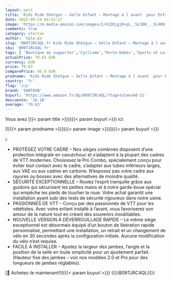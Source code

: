 ```yaml
---
layout: post
title: 'Kids Ride Shotgun – Selle Enfant – Montage à l avant  pour Enfant de 2 à 5 Ans  Compatible avec la Plupart des VTT récents pour Adultes  Réglable pour Le Confort  Quick Release Seat '
date: 2025-09-24 04:51:27
image: 'https://m.media-amazon.com/images/I/41ZKjgj0+pL._SL500_._SL400_.jpg'
comments: true
category: ofertas
author: 'tole.es'
slug: 'B09TJRC4QL-fr Kids Ride Shotgun – Selle Enfant – Montage à l avant pour...'
sku: 'B09TJRC4QL-fr'
tags: [ 'Boutique du supporter','Cyclisme','Porte-bébés','Sports et Loisirs','Vêtements et équipement de sport','shotgun','Équipement vélos et accessoires','🇫🇷', ]
actualPrice: 79.63 EUR
currency: EUR
price: 79.63
comparePrice: 95.0 EUR
prodname: 'Kids Ride Shotgun – Selle Enfant – Montage à l avant  pour Enfant de 2 à 5 Ans  Compatible avec la Plupart des VTT récents pour Adultes  Réglable pour Le Confort  Quick Release Seat '
country: 'fr'
flag: '🇫🇷'
brand: 'SHOTGUN'
buyurl: 'https://www.amazon.fr/dp/B09TJRC4QL/?tag=tolees0d-21'
descuento: '16.18'
average: '79.63'
---
```


Vous avez [{{< param title >}}]({{< param buyurl >}}) ici:

[![{{< param prodname >}}]({{< param image >}})]({{< param buyurl >}})

ℹ️:

- PROTÉGEZ VOTRE CADRE – Nos sièges combinés disposent d’une protection intégrale en caoutchouc et s’adaptent à la plupart des cadres de VTT modernes. Choisissez le Pro Combo, spécialement conçu pour éviter tout contact avec le cadre, s’adapter aux tubes inférieurs larges, aux VAE ou aux cadres en carbone. N’exposez pas votre cadre aux rayures ou bosses avec des alternatives de moindre qualité.
- SÉCURITÉ EXCEPTIONNELLE – Roulez l’esprit tranquille grâce aux guidons qui sécurisent les petites mains et à notre garde-boue spécial qui empêche les pieds de toucher la roue. Votre achat garantit une installation ayant subi des tests de sécurité rigoureux dans notre usine.
- PASSIONNÉS DE VTT – Conçu par des passionnés de VTT pour les vététistes. Avec votre enfant installé à l’avant, vous favoriserez son amour de la nature tout en créant des souvenirs inoubliables.
- NOUVELLE VERSION À DÉVERROUILLAGE RAPIDE – Le même siège exceptionnel est désormais équipé d’un bouton de libération rapide personnalisé, permettant une installation, un retrait et un changement de vélo en 30 secondes après la configuration initiale. Aucune modification du vélo n’est requise.
- FACILE À INSTALLER – Ajustez la largeur des jambes, l’angle et la position de la selle en toute simplicité pour un ajustement parfait. (Hauteur fixe des jambes – voir nos modèles 2.0 et Pro pour des longueurs de jambes réglables).

[🛒 Achetez-le maintenant!!]({{< param buyurl >}})
{{<world>}}B09TJRC4QL{{</world>}}
